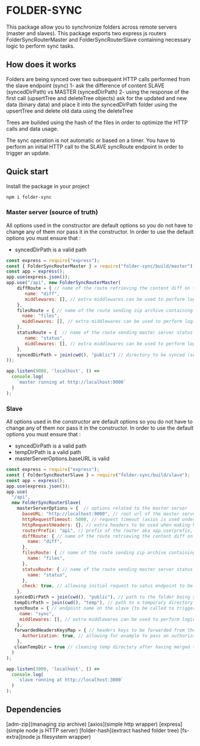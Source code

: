 # FOLDER-SYNC

This package allow you to synchronize folders across remote servers (master and slaves).
This package exports two express js routers FolderSyncRouterMaster and FolderSyncRouterSlave containing necessary logic to perform sync tasks.

## How does it works

Folders are being synced over two subsequent HTTP calls performed from the slave endpoint (sync)
1- ask the difference of content SLAVE (syncedDirPath) vs MASTER (syncedDirPath)
2- using the response of the first call (upsertTree and deleteTree objects) ask for the updated and new data (binary data) and place it into the syncedDirPath folder using the upsertTree and delete old data using the deleteTree 

Trees are builded using the hash of the files in order to optimize the HTTP calls and data usage.

The sync operation is not automatic or based on a timer. You have to perform an initial HTTP call to the SLAVE syncRoute endpoint in order to trigger an update.

## Quick start

Install the package in your project

```bash
npm i folder-sync
```

### Master server (source of truth)

All options used in the constructor are default options so you do not have to change any of them nor pass it in the constructor.
In order to use the default options you must ensure that :
- syncedDirPath is a valid path


```js
const express = require("express");
const { FolderSyncRouterMaster } = require("folder-sync/build/master");
const app = express();
app.use(express.json());
app.use("/api", new FolderSyncRouterMaster(
    diffRoute = { // name of the route retrieving the content diff on the master server vs slave server
       name: "diff",
       middlewares: [], // extra middlewares can be used to perform logic before calling the endpoint (logging ? )
    },
    filesRoute = { // name of the route sending zip archive containing updated and new files on the master server vs slave server
      name: "files",
      middlewares: [], // extra middlewares can be used to perform logic before calling the endpoint  (logging ? )
    },
    statusRoute = {  // name of the route sending master server status and performing a check of configuration between slave and master
       name: "status",
       middlewares: [], // extra middlewares can be used to perform logic before calling the endpoint (logging ? )
    },
    syncedDirPath = join(cwd(), "public") // directory to be synced (source of truth - the content of this directory will be copied to the slave(s) syncedDirPath dirtectorie(s)) 
));

app.listen(9000, 'localhost', () =>
  console.log(
    `master running at http://localhost:9000`
  )
);
```

### Slave

All options used in the constructor are default options so you do not have to change any of them nor pass it in the constructor.
In order to use the default options you must ensure that :
- syncedDirPath is a valid path
- tempDirPath is a valid path
- masterServerOptions.baseURL is valid

```js
const express = require("express");
const { FolderSyncRouterSlave } = require("folder-sync/build/slave");
const app = express();
app.use(express.json());
app.use(
  "/api",
  new FolderSyncRouterSlave(
    masterServerOptions = {  // options related to the master server
      baseURL: "http://localhost:9000", // root url of the master server instance
      httpRequestTimeout: 5000, // request timeout (axios is used underneath to perform http calls from the slave router to the master router and ask for data)
      httpRequestHeaders: {}, // extra headers to be used when making http calls to the master server instance 
      routerPrefix: "api", // prefix of the router aka app.use(prefix, FolderSyncRouterMaster)
      diffRoute: { // name of the route retrieving the content diff on the master server vs slave server
        name: "diff",
      },
      filesRoute: { // name of the route sending zip archive containing updated and new files on the master server vs slave server
        name: "files",
      },
      statusRoute: { // name of the route sending master server status and performing a check of configuration between slave and master
        name: "status",
      },
      check: true, // allowing initial request to satus endpoint to be disabled (request is performed at server runtime could be disabled in production environement for example)
    },
   syncedDirPath = join(cwd(), "public"), // path to the folder being synchronized on the slave
   tempDirPath = join(cwd(), "temp"), // path to a temporary directory to store zip files before merging them into the synchronized directory on the slave
   syncRoute = { // endpoint name on the slave (to be called to trigger the syncronization process)
     name: "sync",
     middlewares: [], // extra middlewares can be used to perform logic before calling the endpoint (logging ? )
    },
   forwardedHeadersKeysMap = { // headers keys to be forwarded from the original request when performing http calls to the master api 
      Authorization: true, // allowing for example to pass an authorization headers content for authentication/authorization purposes
    },
   cleanTempDir = true // cleaning temp directory after having merged the content to the syncronized folder
  )
);

app.listen(3000, 'localhost', () =>
  console.log(
    `slave running at http://localhost:3000`
  )
);
```


## Dependencies 

[adm-zip](managing zip archive)
[axios](simple http wrapper)
[express](simple node js HTTP server)
[folder-hash](extract hashed folder tree)
[fs-extra](node js filesystem wrapper)
